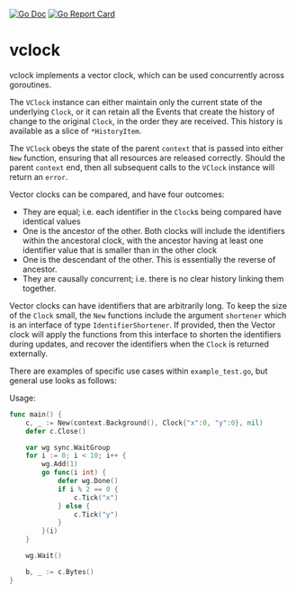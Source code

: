 [![Go Doc](https://pkg.go.dev/badge/github.com/gford1000-go/vclock.svg)](https://pkg.go.dev/github.com/gford1000-go/vclock)
[![Go Report Card](https://goreportcard.com/badge/github.com/gford1000-go/vclock)](https://goreportcard.com/report/github.com/gford1000-go/vclock)

vclock
======

vclock implements a vector clock, which can be used concurrently across goroutines.

The `VClock` instance can either maintain only the current state of the underlying `Clock`, or it 
can retain all the Events that create the history of change to the original `Clock`, in the 
order they are received.  This history is available as a slice of `*HistoryItem`.

The `VClock` obeys the state of the parent `context` that is passed into either `New` function, ensuring
that all resources are released correctly.  Should the parent `context` end, then all subsequent calls
to the `VClock` instance will return an `error`.

Vector clocks can be compared, and have four outcomes:
* They are equal; i.e. each identifier in the `Clock`s being compared have identical values
* One is the ancestor of the other.  Both clocks will include the identifiers within the ancestoral clock, with the ancestor having at least one identifier value that is smaller than in the other clock
* One is the descendant of the other.  This is essentially the reverse of ancestor.
* They are causally concurrent; i.e. there is no clear history linking them together.

Vector clocks can have identifiers that are arbitrarily long.  To keep the size of the `Clock` small, the `New` functions
include the argument `shortener` which is an interface of type `IdentifierShortener`.  If provided, then the Vector clock
will apply the functions from this interface to shorten the identifiers during updates, and recover the identifiers when
the `Clock` is returned externally.

There are examples of specific use cases within `example_test.go`, but general use looks as follows:


Usage:

```go
func main() {
    c, _ := New(context.Background(), Clock{"x":0, "y":0}, nil)
    defer c.Close()

    var wg sync.WaitGroup
    for i := 0; i < 10; i++ {
        wg.Add(1)
        go func(i int) {
            defer wg.Done()
            if i % 2 == 0 {
                c.Tick("x")
            } else {
                c.Tick("y")
            }
        }(i)        
    }

    wg.Wait()

    b, _ := c.Bytes()
}

```
